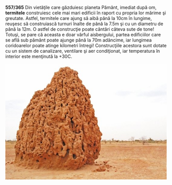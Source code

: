 **557/365** Din vietăţile care găzduiesc planeta Pământ, imediat după om, **termitele** construiesc cele mai mari edificii în raport cu propria lor mărime şi greutate. Astfel, termitele care ajung să aibă până la 10cm în lungime, reuşesc să construiască turnuri înalte de până la 7.5m şi cu un diametru de până la 12m. O astfel de construcţie poate cântări câteva sute de tone! Totuşi, se pare că aceasta e doar vârful aisbergului, partea edificiilor care se află sub pământ poate ajunge până la 70m adâncime, iar lungimea coridoarelor poate atinge kilometri întregi! Construcţiile acestora sunt dotate cu un sistem de canalizare, ventilare şi aer condiţionat, iar temperatura în interior este menţinută la +30C.

![Edificiu construit de termite](image-1.jpg)
